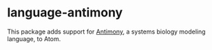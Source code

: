 # language-antimony
This package adds support for [Antimony](http://antimony.sourceforge.net/), a systems biology modeling language, to Atom.
